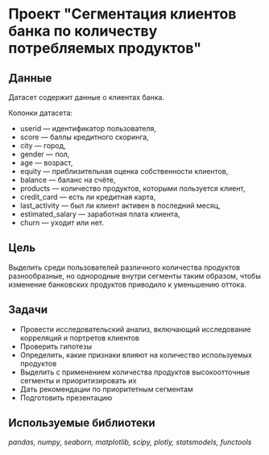 # Проект "Сегментация клиентов банка по количеству потребляемых продуктов"

## Данные

Датасет содержит данные о клиентах банка.

Колонки датасета:

- userid — идентификатор пользователя,
- score — баллы кредитного скоринга,
- city — город,
- gender — пол,
- age — возраст,
- equity — приблизительная оценка собственности клиентов,
- balance — баланс на счёте,
- products — количество продуктов, которыми пользуется клиент,
- credit_card — есть ли кредитная карта,
- last_activity — был ли клиент активен в последний месяц,
- estimated_salary — заработная плата клиента,
- churn — уходит или нет.

## Цель

Выделить среди пользователей различного количества продуктов разнообразные, но однородные внутри сегменты таким образом, чтобы изменение банковских продуктов приводило к уменьшению оттока.

## Задачи
- Провести исследовательский анализ, включающий исследование корреляций и портретов клиентов
- Проверить гипотезы
- Определить, какие признаки влияют на количество используемых продуктов
- Выделить с применением количества продуктов высокоотточные сегменты и приоритизировать их
- Дать рекомендации по приоритетным сегментам
- Подготовить презентацию

## Используемые библиотеки
*pandas, numpy, seaborn, matplotlib, scipy, plotly, statsmodels, functools*
